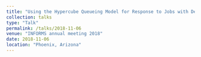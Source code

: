 ```yaml
---
title: "Using the Hypercube Queueing Model for Response to Jobs with Degradation"
collection: talks
type: "Talk"
permalink: /talks/2018-11-06
venue: "INFORMS annual meeting 2018"
date: 2018-11-06
location: "Phoenix, Arizona"
---
```

